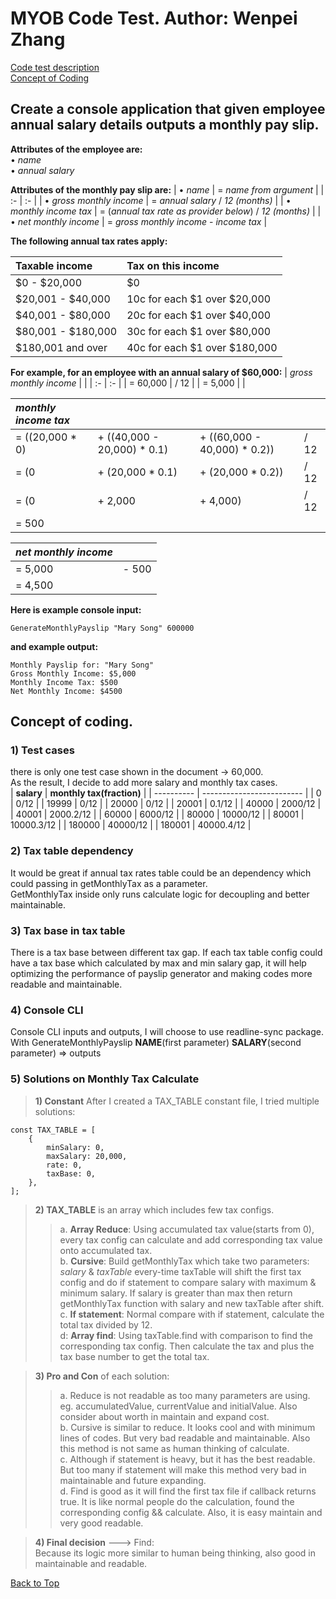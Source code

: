 # MYOB Code Test. Author: Wenpei Zhang<span id="top"></span>

[Code test description](#description)  
[Concept of Coding](#concepts)


## Create a console application that given employee annual salary details outputs a monthly pay slip.<span id="description"></span>

**Attributes of the employee are:**  
    •  *name*  
    •  *annual salary*  

**Attributes of the monthly pay slip are:**
|    •  *name*                        | = *name from argument*   |
| :- | :- |
|    •  *gross monthly income*        | = *annual salary* / *12 (months)*  |
|    •  *monthly income tax*          | = (*annual tax rate as provider below*) / *12 (months)*  |
|    •  *net monthly income*          | = *gross monthly income* - *income tax*  |

    
**The following annual tax rates apply:**

| **Taxable income** | **Tax on this income**       |
| :- | :-      | 
| $0 - $20,000       | $0                           |
| $20,001 - $40,000  | 10c for each $1 over $20,000 |
| $40,001 - $80,000  | 20c for each $1 over $40,000 |
| $80,001 - $180,000 | 30c for each $1 over $80,000 |
| $180,001 and over  | 40c for each $1 over $180,000|


**For example, for an employee with an annual salary of $60,000:**
| *gross monthly income* | | 
| :- | :- |
| = 60,000 | / 12  |
| = 5,000 | |


| *monthly income tax*  | | | |
| :- |:- |:- |:- |
| = ((20,000 * 0) | + ((40,000 - 20,000) * 0.1) | + ((60,000 - 40,000) * 0.2)) | / 12  |
| = (0            | + (20,000 * 0.1)            | + (20,000 * 0.2))            | / 12  
| = (0            | + 2,000                     | + 4,000)                     | / 12  |
| = 500| | | |


| *net monthly income* | |
| :- | :- |
| = 5,000 | - 500  |
| = 4,500 | |


**Here is example console input:**  
```
GenerateMonthlyPayslip "Mary Song" 600000
```
**and example output:**  
```
Monthly Payslip for: "Mary Song"
Gross Monthly Income: $5,000
Monthly Income Tax: $500
Net Monthly Income: $4500
```

## Concept of coding.<span id="concepts"></span>
### __1) Test cases__    
there is only one test case shown in the document -> 60,000.    
As the result, I decide to add more salary and monthly tax cases.    
| **salary** | **monthly tax(fraction)** |
| ---------- | ------------------------- |
| 0 | 0/12 |
| 19999 | 0/12 |
| 20000 | 0/12 |
| 20001 | 0.1/12 |
| 40000 | 2000/12 |
| 40001 | 2000.2/12 |
| 60000 | 6000/12 |
| 80000 | 10000/12 |
| 80001 | 10000.3/12 |
| 180000 | 40000/12 |
| 180001 | 40000.4/12 |  

### __2) Tax table dependency__
It would be great if annual tax rates table could be an dependency 
which could passing in getMonthlyTax as a parameter.  
GetMonthlyTax inside only runs calculate logic for decoupling and better maintainable.


### __3) Tax base in tax table__ 
There is a tax base between different tax gap. If each tax table config could have
a tax base which calculated by max and min salary gap, it will help optimizing the 
performance of payslip generator and making codes more readable and maintainable.


### __4) Console CLI__
Console CLI inputs and outputs, I will choose to use readline-sync package.
With GenerateMonthlyPayslip **NAME**(first parameter) **SALARY**(second parameter)
=> outputs


### __5) Solutions on **Monthly Tax Calculate**__    
>**1) Constant** After I created a TAX_TABLE constant file, I tried multiple solutions:    
```
const TAX_TABLE = [
    {
        minSalary: 0,
        maxSalary: 20,000,
        rate: 0,
        taxBase: 0,
    },
];
```
>**2) TAX_TABLE** is an array which includes few tax configs.    
>>a. **Array Reduce**: Using accumulated tax value(starts from 0), every tax config can calculate and add corresponding tax value onto accumulated tax.     
>>b. **Cursive**: Build getMonthlyTax which take two parameters: *salary* & *taxTable* every-time taxTable will shift the first tax config and do if statement to compare salary with maximum & minimum salary. If salary is greater than max then return getMonthlyTax function with salary and new taxTable after shift.    
>>c. **If statement**: Normal compare with if statement, calculate the total tax divided by 12.    
>>d: **Array find**: Using taxTable.find with comparison to find the corresponding tax config. Then calculate the tax and plus the tax base number to get the total tax.   

>**3) Pro and Con** of each solution:    
>>a. Reduce is not readable as too many parameters are using. eg. accumulatedValue, currentValue and initialValue. Also consider about worth in maintain and expand cost.    
>>b. Cursive is similar to reduce. It looks cool and with minimum lines of codes. But very bad readable and maintainable. Also this method is not same as human thinking of calculate.    
>>c. Although if statement is heavy, but it has the best readable. But too many if statement will make this method very bad in maintainable and future expanding.    
>>d. Find is good as it will find the first tax file if callback returns true. It is like normal people do the calculation, found the corresponding config && calculate. Also, it is easy maintain and very good readable.


>**4) Final decision** ---> Find:    
    Because its logic more similar to human being thinking, also good in maintainable and readable.


[Back to Top](#top)
